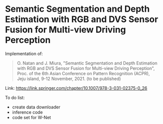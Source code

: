# Semantic Segmentation and Depth Estimation with RGB and DVS Sensor Fusion for Multi-view Driving Perception

Implementation of:
> O. Natan and J. Miura, "Semantic Segmentation and Depth Estimation with RGB and DVS Sensor Fusion for Multi-view Driving Perception", Proc. of the 6th Asian Conference on Pattern Recognition (ACPR), Jeju island, 9-12 November, 2021. (to be published)

Link: https://link.springer.com/chapter/10.1007/978-3-031-02375-0_26

To do list:
- create data downloader
- inference code
- code set for W-Net
